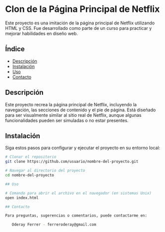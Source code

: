 # Clon de la Página Principal de Netflix

Este proyecto es una imitación de la página principal de Netflix utilizando HTML y CSS. Fue desarrollado como parte de un curso para practicar y mejorar habilidades en diseño web.

## Índice

- [Descripción](#descripción)
- [Instalación](#instalación)
- [Uso](#uso)
- [Contacto](#contacto)

## Descripción

Este proyecto recrea la página principal de Netflix, incluyendo la navegación, las secciones de contenido y el pie de página. Está diseñado para ser visualmente similar al sitio real de Netflix, aunque algunas funcionalidades pueden ser simuladas o no estar presentes.

## Instalación

Siga estos pasos para configurar y ejecutar el proyecto en su entorno local:

```bash
# Clonar el repositorio
git clone https://github.com/usuario/nombre-del-proyecto.git

# Navegar al directorio del proyecto
cd nombre-del-proyecto

## Uso

# Comando para abrir el archivo en el navegador (en sistemas Unix)
open index.html

## Contacto

Para preguntas, sugerencias o comentarios, puede contactarme en:

   Oderay Ferrer - ferreroderay@gmail.com
